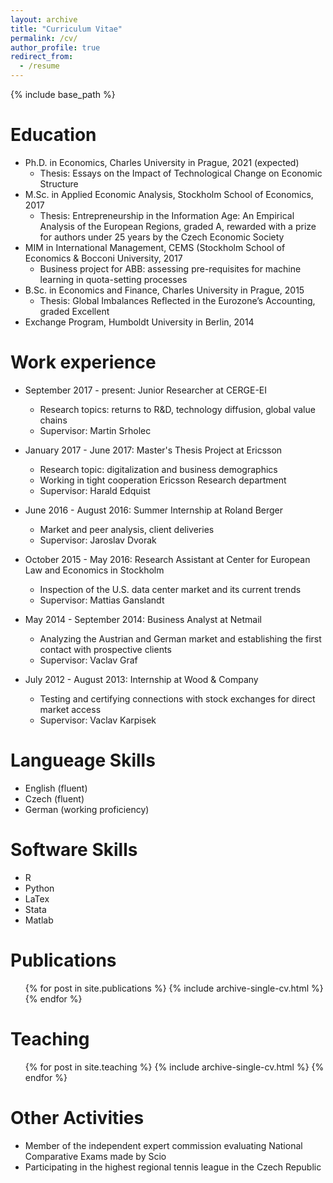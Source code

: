 ```yaml
---
layout: archive
title: "Curriculum Vitae"
permalink: /cv/
author_profile: true
redirect_from:
  - /resume
---
```


{% include base_path %}

Education
======
* Ph.D. in Economics, Charles University in Prague, 2021 (expected)
  * Thesis: Essays on the Impact of Technological Change on Economic Structure
* M.Sc. in Applied Economic Analysis, Stockholm School of Economics, 2017
  * Thesis: Entrepreneurship in the Information Age: An Empirical Analysis of the European Regions, graded A, rewarded with a prize for authors under 25 years by the Czech Economic Society
* MIM in International Management, CEMS (Stockholm School of Economics & Bocconi University, 2017
  * Business project for ABB: assessing pre-requisites for machine learning in quota-setting processes
* B.Sc. in Economics and Finance, Charles University in Prague, 2015
  * Thesis: Global Imbalances Reflected in the Eurozone’s Accounting, graded Excellent
* Exchange Program, Humboldt University in Berlin, 2014

Work experience
======
* September 2017 - present: Junior Researcher at CERGE-EI
  * Research topics: returns to R&D, technology diffusion, global value chains
  * Supervisor: Martin Srholec

* January 2017 - June 2017: Master's Thesis Project at Ericsson
  * Research topic: digitalization and business demographics
  * Working in tight cooperation Ericsson Research department
  * Supervisor: Harald Edquist
  
* June 2016 - August 2016: Summer Internship at Roland Berger
  * Market and peer analysis, client deliveries 
  * Supervisor: Jaroslav Dvorak

* October 2015 - May 2016: Research Assistant at Center for European Law and Economics in Stockholm 
  * Inspection of the U.S. data center market and its current trends
  * Supervisor: Mattias Ganslandt
  
* May 2014 - September 2014: Business Analyst at Netmail
  * Analyzing the Austrian and German market and establishing the first contact with prospective clients
  * Supervisor: Vaclav Graf
  
* July 2012 - August 2013: Internship at Wood & Company
  * Testing and certifying connections with stock exchanges for direct market access
  * Supervisor: Vaclav Karpisek

Langueage Skills
======
* English (fluent)
* Czech (fluent)
* German (working proficiency)

Software Skills
======
* R
* Python
* LaTex
* Stata
* Matlab

Publications
======
  <ul>{% for post in site.publications %}
    {% include archive-single-cv.html %}
  {% endfor %}</ul>
  
Teaching
======
  <ul>{% for post in site.teaching %}
    {% include archive-single-cv.html %}
  {% endfor %}</ul>
  
Other Activities
======
* Member of the independent expert commission evaluating National Comparative Exams made by Scio
* Participating in the highest regional tennis league in the Czech Republic
